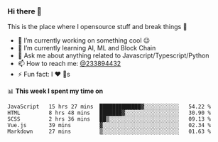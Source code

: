 ### Hi there 👋

<!--
**a233894432/a233894432** is a ✨ _special_ ✨ repository because its `README.md` (this file) appears on your GitHub profile.

Here are some ideas to get you started:

- 🔭 I’m currently working on ...
- 🌱 I’m currently learning ...
- 👯 I’m looking to collaborate on ...
- 🤔 I’m looking for help with ...
- 💬 Ask me about ...
- 📫 How to reach me: ...
- 😄 Pronouns: ...
- ⚡ Fun fact: ...
-->
 
 
This is the place where I opensource stuff and break things :rofl:

- 🔭 I’m currently working on something cool :wink:
- 🌱 I’m currently learning AI, ML and Block Chain
- 💬 Ask me about anything related to Javascript/Typescript/Python
- 📫 How to reach me: [@233894432](https://twitter.com/233894432)
- ⚡ Fun fact: I :heart: :dog:s

📊 **This week I spent my time on**
<!--START_SECTION:waka-->
```text
JavaScript   15 hrs 27 mins  █████████████▓░░░░░░░░░░░   54.22 % 
HTML         8 hrs 48 mins   ███████▓░░░░░░░░░░░░░░░░░   30.90 % 
SCSS         2 hrs 36 mins   ██▒░░░░░░░░░░░░░░░░░░░░░░   09.13 % 
Vue.js       39 mins         ▓░░░░░░░░░░░░░░░░░░░░░░░░   02.34 % 
Markdown     27 mins         ▒░░░░░░░░░░░░░░░░░░░░░░░░   01.63 % 
```
<!--END_SECTION:waka-->
